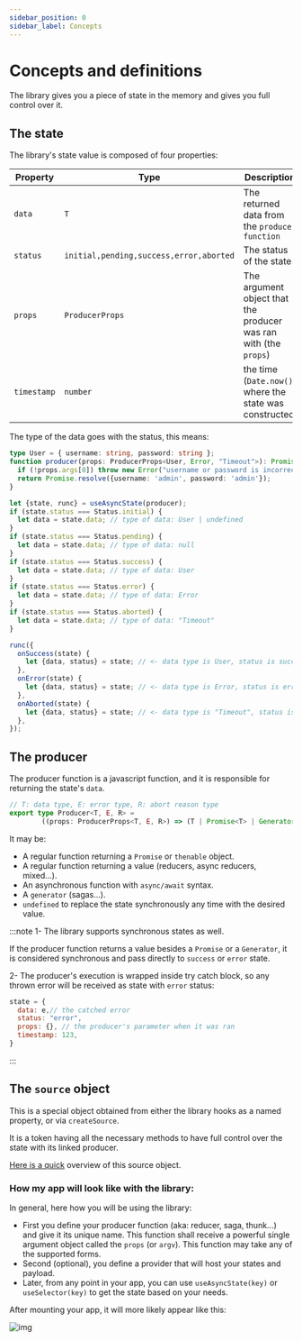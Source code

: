 ```yaml
---
sidebar_position: 0
sidebar_label: Concepts
---
```

# Concepts and definitions

The library gives you a piece of state in the memory and gives you full control
over it.

## The state
The library's state value is composed of four properties:

| Property    | Type                                    | Description                                                      |
|-------------|-----------------------------------------|------------------------------------------------------------------|
| `data`      | `T`                                     | The returned data from the `producer function`                   |
| `status`    | `initial,pending,success,error,aborted` | The status of the state                                          |
| `props`     | `ProducerProps`                         | The argument object that the producer was ran with (the `props`) |
| `timestamp` | `number`                                | the time (`Date.now()`) where the state was constructed          |

The type of the data goes with the status, this means:

```typescript
type User = { username: string, password: string };
function producer(props: ProducerProps<User, Error, "Timeout">): Promise<User> {
  if (!props.args[0]) throw new Error("username or password is incorrect");
  return Promise.resolve({username: 'admin', password: 'admin'});
}

let {state, runc} = useAsyncState(producer);
if (state.status === Status.initial) {
  let data = state.data; // type of data: User | undefined
}
if (state.status === Status.pending) {
  let data = state.data; // type of data: null
}
if (state.status === Status.success) {
  let data = state.data; // type of data: User
}
if (state.status === Status.error) {
  let data = state.data; // type of data: Error
}
if (state.status === Status.aborted) {
  let data = state.data; // type of data: "Timeout"
}

runc({
  onSuccess(state) {
    let {data, status} = state; // <- data type is User, status is success
  },
  onError(state) {
    let {data, status} = state; // <- data type is Error, status is error
  },
  onAborted(state) {
    let {data, status} = state; // <- data type is "Timeout", status is aborted
  },
});
```

## The producer
The producer function is a javascript function, and it is responsible for
returning the state's `data`.

```typescript
// T: data type, E: error type, R: abort reason type
export type Producer<T, E, R> =
        ((props: ProducerProps<T, E, R>) => (T | Promise<T> | Generator<any, T, any>));
```

It may be:
- A regular function returning a `Promise` or `thenable` object.
- A regular function returning a value (reducers, async reducers, mixed...).
- An asynchronous function with `async/await` syntax.
- A `generator` (sagas...).
- `undefined` to replace the state synchronously any time with the desired value.

:::note
1- The library supports synchronous states as well.

If the producer function returns a value besides a `Promise` or a `Generator`,
it is considered synchronous and pass directly to `success` or `error` state.

2- The producer's execution is wrapped inside try catch block, so any thrown
error will be received as state with `error` status:
```javascript
state = {
  data: e,// the catched error
  status: "error",
  props: {}, // the producer's parameter when it was ran
  timestamp: 123,
}
```
:::

## The `source` object

This is a special object obtained from either the library hooks as a named
property, or via `createSource`.

It is a token having all the necessary methods to have full control over
the state with its linked producer.

[Here is a quick](/docs/api/the-whole-api#createsource)
overview of this source object.

### How my app will look like with the library:
In general, here how you will be using the library:

- First you define your producer function (aka: reducer, saga, thunk...)
  and give it its unique name. This function shall
  receive a powerful single argument object called the `props` (or `argv`).
  This function may take any of the supported forms.
- Second (optional), you define a provider that will host your states and payload.
- Later, from any point in your app, you can use `useAsyncState(key)`
  or `useSelector(key)` to get the state based on your needs.

After mounting your app, it will more likely appear like this:

![img](/img/provider-app.png)
